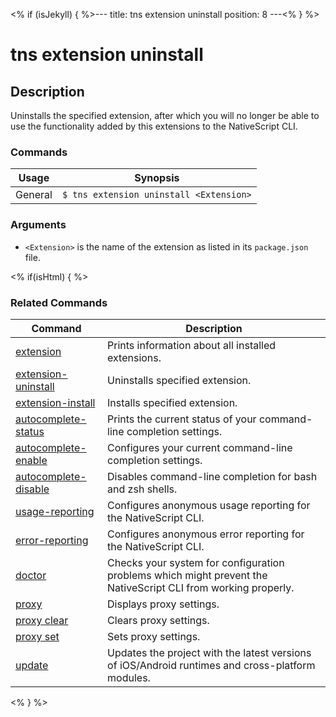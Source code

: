<% if (isJekyll) { %>---
title: tns extension uninstall
position: 8
---<% } %>

# tns extension uninstall

## Description

Uninstalls the specified extension, after which you will no longer be able to use the functionality added by this extensions to the NativeScript CLI.

### Commands

Usage | Synopsis
------|-------
General | `$ tns extension uninstall <Extension>`

### Arguments

* `<Extension>` is the name of the extension as listed in its `package.json` file.

<% if(isHtml) { %>

### Related Commands

Command | Description
----------|----------
[extension](extension.html) | Prints information about all installed extensions.
[extension-uninstall](extension-uninstall.html) | Uninstalls specified extension.
[extension-install](extension-install.html) | Installs specified extension.
[autocomplete-status](autocomplete-status.html) | Prints the current status of your command-line completion settings.
[autocomplete-enable](autocomplete-enable.html) | Configures your current command-line completion settings.
[autocomplete-disable](autocomplete-disable.html) | Disables command-line completion for bash and zsh shells.
[usage-reporting](usage-reporting.html) | Configures anonymous usage reporting for the NativeScript CLI.
[error-reporting](error-reporting.html) | Configures anonymous error reporting for the NativeScript CLI.
[doctor](doctor.html) | Checks your system for configuration problems which might prevent the NativeScript CLI from working properly.
[proxy](proxy.html) | Displays proxy settings.
[proxy clear](proxy-clear.html) | Clears proxy settings.
[proxy set](proxy-set.html) | Sets proxy settings.
[update](update.html) | Updates the project with the latest versions of iOS/Android runtimes and cross-platform modules.
<% } %>
